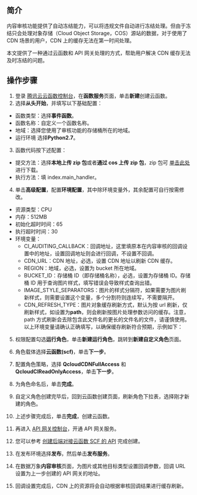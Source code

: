 ## 简介

内容审核功能提供了自动冻结能力，可以将违规文件自动进行冻结处理。但由于冻结只会处理对象存储（Cloud Object Storage，COS）源站的数据，对于使用了 CDN 场景的用户，CDN 上的缓存无法在第一时间处理。

本文提供了一种通过云函数和 API 网关处理的方式，帮助用户解决 CDN 缓存无法及时冻结的问题。

## 操作步骤

1. 登录 [腾讯云云函数控制台](https://console.cloud.tencent.com/scf/list)，在**函数服务**页面，单击**新建**创建云函数。
2. 选择**从头开始**，并填写以下基础配置：

 - 函数类型：选择**事件函数**。
 - 函数名称：自定义一个函数名称。
 - 地域：选择您使用了审核功能的存储桶所在的地域。
 - 运行环境 选择**Python2.7**。
3. 函数代码按下述配置：
 - 提交方法：选择**本地上传 zip 包**或者**通过 cos 上传 zip 包**，zip 包可 [单击此处](https://cos5.cloud.tencent.com/cosbrowser/code/scf/cos_audit_cdn_refresh.zip) 进行下载。
 - 执行方法：填 index.main_handler。

4. 单击**高级配置**，配置**环境配置**，其中除环境变量外，其余配置可自行按需修改。
 - 资源类型：CPU
 - 内存：512MB
 - 初始化超时时间：65
 - 执行超时时间：30
 - 环境变量：
    - CI_AUDITING_CALLBACK：回调地址，这里填原本在内容审核的回调设置中的地址，设置回调地址则会进行回调，不设置不回调。
    - CDN_URL：CDN 地址，必选，设置 CDN 地址以刷新 CDN 缓存。
    - REGION：地域，必选，设置为 bucket 所在地域。
    - BUCKET_ID：存储桶 ID（即存储桶名称），必选，设置为存储桶 ID。存储桶 ID 用于查询图片样式，填写错误会导致样式查询出错。
    - IMAGE_STYLE_SEPARATORS：图片的样式分隔符，如果需要为图片刷新样式，则需要设置这个变量，多个分割符则连续写，不需要隔开。
    - CDN_REFRESH_TYPE：图片对象缓存刷新方式，默认为按 url 刷新，仅刷新样式，如设置为**path**，则会刷新按图片处理参数访问的缓存。注意，path 方式刷新会去除包含此文件名的更长的文件名的文件，请谨慎使用。
以上环境变量请确认正确填写，以确保缓存刷新符合预期，示例如下：

5. 权限配置勾选**运行角色**，单击**新建运行角色**，跳转到**新建自定义角色**页面。
6. 角色载体选择**云函数(scf)**，单击**下一步**。

7. 配置角色策略，选择 **QcloudCDNFullAccess** 和 **QcloudCIReadOnlyAccess**，单击**下一步**。
8. 为角色命名后，单击**完成**。
9. 自定义角色创建完毕后，回到云函数创建页面，刷新角色下拉表，选择刚才新建的角色。
10. 上述步骤完成后，单击**完成**，创建云函数。
11. 再进入 [API 网关控制台](https://console.cloud.tencent.com/apigateway/service)，开通 API 网关服务。
12. 您可以参考 [创建后端对接云函数 SCF 的 API](https://intl.cloud.tencent.com/document/product/628/39486) 完成创建。
13. 在发布环境选择**发布**，然后单击**发布服务**。
14. 在数据万象**内容审核**页面，为图片或其他目标类型设置回调参数，回调 URL 设置为上一步创建的 API 网关的地址。
15. 回调设置完成后，CDN 上的资源将会自动根据审核回调结果进行缓存刷新。

